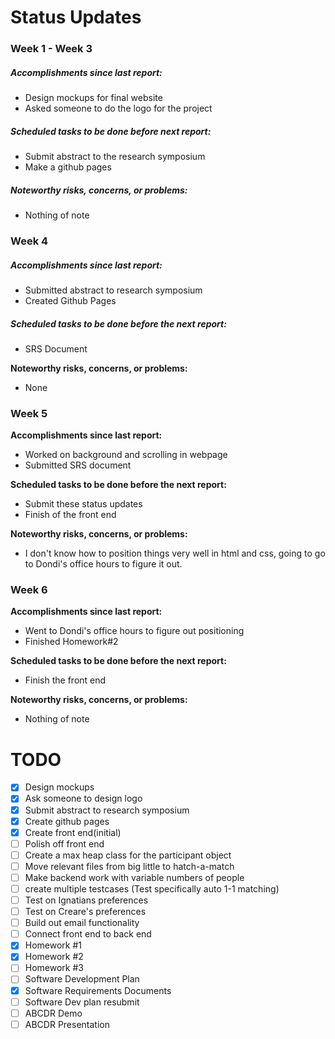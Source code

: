 # Status Updates

### Week 1 - Week 3

##### Accomplishments since last report:

* Design mockups for final website
* Asked someone to do the logo for the project

##### Scheduled tasks to be done before next report:

* Submit abstract to the research symposium
* Make a github pages

##### Noteworthy risks, concerns, or problems:

* Nothing of note



### Week 4

##### Accomplishments since last report:

- Submitted abstract to research symposium
- Created Github Pages

##### Scheduled tasks to be done before the next report:

- SRS Document

**Noteworthy risks, concerns, or problems:**

* None



### Week 5

**Accomplishments since last report:**

* Worked on background and scrolling in webpage
* Submitted SRS document

**Scheduled tasks to be done before the next report:**

* Submit these status updates
* Finish of the front end

**Noteworthy risks, concerns, or problems:**

* I don't know how to position things very well in html and css, going to go to Dondi's office hours to figure it out.



### Week 6

**Accomplishments since last report:**

- Went to Dondi's office hours to figure out positioning
- Finished Homework#2

**Scheduled tasks to be done before the next report:**

- Finish the front end

**Noteworthy risks, concerns, or problems:**

- Nothing of note



# TODO

- [x] Design mockups
- [x] Ask someone to design logo
- [x] Submit abstract to research symposium
- [x] Create github pages
- [x] Create front end(initial)
- [ ] Polish off front end
- [ ] Create a max heap class for the participant object
- [ ] Move relevant files from big little to hatch-a-match
- [ ] Make backend work with variable numbers of people
- [ ] create multiple testcases (Test specifically auto 1-1 matching)
- [ ] Test on Ignatians preferences
- [ ] Test on Creare's preferences
- [ ] Build out email functionality
- [ ] Connect front end to back end
- [x] Homework #1
- [x] Homework #2
- [ ] Homework #3
- [ ] Software Development Plan
- [x] Software Requirements Documents
- [ ] Software Dev plan resubmit
- [ ] ABCDR Demo
- [ ] ABCDR Presentation